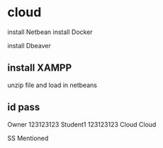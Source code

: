 # cloud
install Netbean
install Docker

install Dbeaver

install XAMPP
------------------------------------------------------------------------------------------------------------------

unzip file and load in netbeans

id pass
------------------
Owner  123123123
Student1 123123123
Cloud Cloud

SS Mentioned
